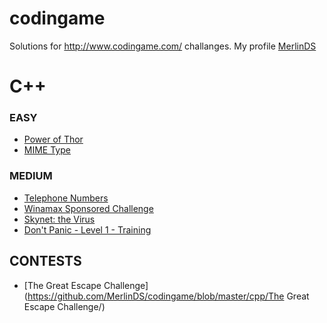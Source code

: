 # codingame
Solutions for http://www.codingame.com/ challanges.
My profile [MerlinDS](http://www.codingame.com/profile/1d6763668135ec8b9d82efb267363cd2939595)

# C++

### EASY
  
* [Power of Thor](https://github.com/MerlinDS/codingame/blob/master/cpp/Power-of-Thor/solution.cpp)
* [MIME Type](https://github.com/MerlinDS/codingame/blob/master/cpp/MIMEType/solution.cpp)
    
### MEDIUM
    
* [Telephone Numbers](https://github.com/MerlinDS/codingame/blob/master/cpp/Telephone-Numbers/solution.cpp)
* [Winamax Sponsored Challenge](https://github.com/MerlinDS/codingame/blob/master/cpp/Winamax-Sponsored-Challenge/solution.cpp)
* [Skynet: the Virus](https://github.com/MerlinDS/codingame/tree/master/cpp/Skynet-the-Virus)
* [Don't Panic - Level 1 - Training](https://github.com/MerlinDS/codingame/tree/master/cpp/Dont-Panic-Level-1)

## CONTESTS

* [The Great Escape Challenge](https://github.com/MerlinDS/codingame/blob/master/cpp/The Great Escape Challenge/)

